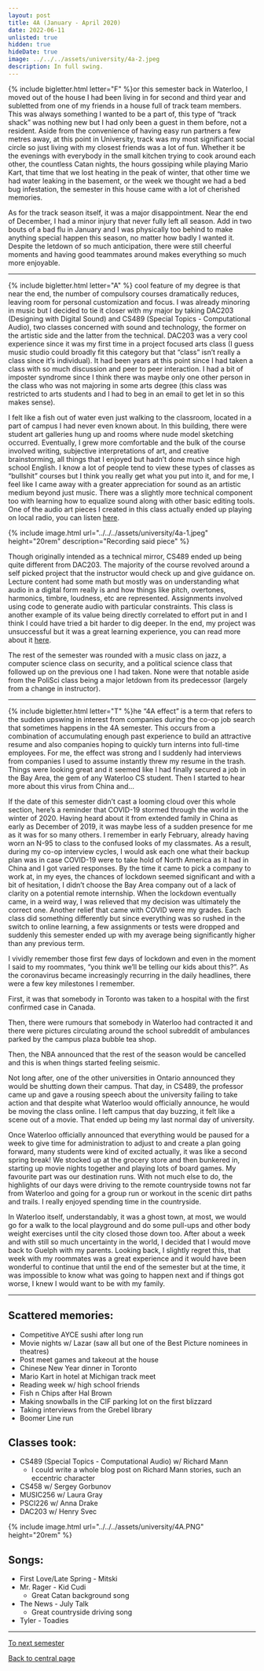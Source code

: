 ```yaml
---
layout: post
title: 4A (January - April 2020)
date: 2022-06-11
unlisted: true
hidden: true
hideDate: true
image: ../../../assets/university/4a-2.jpeg
description: In full swing.
---
```

{% include bigletter.html letter="F" %}or this semester back in Waterloo, I moved out of the house I had been living in for second and third year and subletted from one of my friends in a house full of track team members. This was always something I wanted to be a part of, this type of “track shack” was nothing new but I had only been a guest in them before, not a resident. Aside from the convenience of having easy run partners a few metres away, at this point in University, track was my most significant social circle so just living with my closest friends was a lot of fun. Whether it be the evenings with everybody in the small kitchen trying to cook around each other, the countless Catan nights, the hours gossiping while playing Mario Kart, that time that we lost heating in the peak of winter, that other time we had water leaking in the basement, or the week we thought we had a bed bug infestation, the semester in this house came with a lot of cherished memories.

As for the track season itself, it was a major disappointment. Near the end of December, I had a minor injury that never fully left all season. Add in two bouts of a bad flu in January and I was physically too behind to make anything special happen this season, no matter how badly I wanted it. Despite the letdown of so much anticipation, there were still cheerful moments and having good teammates around makes everything so much more enjoyable.

---

{% include bigletter.html letter="A" %} cool feature of my degree is that near the end, the number of compulsory courses dramatically reduces, leaving room for personal customization and focus. I was already minoring in music but I decided to tie it closer with my major by taking DAC203 (Designing with Digital Sound) and CS489 (Special Topics - Computational Audio), two classes concerned with sound and technology, the former on the artistic side and the latter from the technical. DAC203 was a very cool experience since it was my first time in a project focused arts class (I guess music studio could broadly fit this category but that “class” isn’t really a class since it’s individual). It had been years at this point since I had taken a class with so much discussion and peer to peer interaction. I had a bit of imposter syndrome since I think there was maybe only one other person in the class who was not majoring in some arts degree (this class was restricted to arts students and I had to beg in an email to get let in so this makes sense).

I felt like a fish out of water even just walking to the classroom, located in a part of campus I had never even known about. In this building, there were student art galleries hung up and rooms where nude model sketching occurred. Eventually, I grew more comfortable and the bulk of the course involved writing, subjective interpretations of art, and creative brainstorming, all things that I enjoyed but hadn’t done much since high school English. I know a lot of people tend to view these types of classes as “bullshit” courses but I think you really get what you put into it, and for me, I feel like I came away with a greater appreciation for sound as an artistic medium beyond just music. There was a slightly more technical component too with learning how to equalize sound along with other basic editing tools. One of the audio art pieces I created in this class actually ended up playing on local radio, you can listen [here](https://nick-xie.github.io/blog/2020/03/28/In-the-midst-of-pandemic.html).

{% include image.html url="../../../assets/university/4a-1.jpeg" height="20rem" description="Recording said piece" %}

Though originally intended as a technical mirror, CS489 ended up being quite different from DAC203. The majority of the course revolved around a self picked project that the instructor would check up and give guidance on. Lecture content had some math but mostly was on understanding what audio in a digital form really is and how things like pitch, overtones, harmonics, timbre, loudness, etc are represented. Assignments involved using code to generate audio with particular constraints. This class is another example of its value being directly correlated to effort put in and I think I could have tried a bit harder to dig deeper. In the end, my project was unsuccessful but it was a great learning experience, you can read more about it [here](https://nick-xie.github.io/blog/2020/04/02/Living-Synthesis.html).

The rest of the semester was rounded with a music class on jazz, a computer science class on security, and a political science class that followed up on the previous one I had taken. None were that notable aside from the PoliSci class being a major letdown from its predecessor (largely from a change in instructor).

---

{% include bigletter.html letter="T" %}he “4A effect” is a term that refers to the sudden upswing in interest from companies during the co-op job search that sometimes happens in the 4A semester. This occurs from a combination of accumulating enough past experience to build an attractive resume and also companies hoping to quickly turn interns into full-time employees. For me, the effect was strong and I suddenly had interviews from companies I used to assume instantly threw my resume in the trash. Things were looking great and it seemed like I had finally secured a job in the Bay Area, the gem of any Waterloo CS student. Then I started to hear more about this virus from China and…

If the date of this semester didn’t cast a looming cloud over this whole section, here’s a reminder that COVID-19 stormed through the world in the winter of 2020. Having heard about it from extended family in China as early as December of 2019, it was maybe less of a sudden presence for me as it was for so many others. I remember in early February, already having worn an N-95 to class to the confused looks of my classmates. As a result, during my co-op interview cycles, I would ask each one what their backup plan was in case COVID-19 were to take hold of North America as it had in China and I got varied responses. By the time it came to pick a company to work at, in my eyes, the chances of lockdown seemed significant and with a bit of hesitation, I didn’t choose the Bay Area company out of a lack of clarity on a potential remote internship. When the lockdown eventually came, in a weird way, I was relieved that my decision was ultimately the correct one. Another relief that came with COVID were my grades. Each class did something differently but since everything was so rushed in the switch to online learning, a few assignments or tests were dropped and suddenly this semester ended up with my average being significantly higher than any previous term.

I vividly remember those first few days of lockdown and even in the moment I said to my roommates, “you think we’ll be telling our kids about this?”. As the coronavirus became increasingly recurring in the daily headlines, there were a few key milestones I remember.

First, it was that somebody in Toronto was taken to a hospital with the first confirmed case in Canada.

Then, there were rumours that somebody in Waterloo had contracted it and there were pictures circulating around the school subreddit of ambulances parked by the campus plaza bubble tea shop.

Then, the NBA announced that the rest of the season would be cancelled and this is when things started feeling seismic.

Not long after, one of the other universities in Ontario announced they would be shutting down their campus. That day, in CS489, the professor came up and gave a rousing speech about the university failing to take action and that despite what Waterloo would officially announce, he would be moving the class online. I left campus that day buzzing, it felt like a scene out of a movie. That ended up being my last normal day of university.

Once Waterloo officially announced that everything would be paused for a week to give time for administration to adjust to and create a plan going forward, many students were kind of excited actually, it was like a second spring break! We stocked up at the grocery store and then bunkered in, starting up movie nights together and playing lots of board games. My favourite part was our destination runs. With not much else to do, the highlights of our days were driving to the remote countryside towns not far from Waterloo and going for a group run or workout in the scenic dirt paths and trails. I really enjoyed spending time in the countryside.

In Waterloo itself, understandably, it was a ghost town, at most, we would go for a walk to the local playground and do some pull-ups and other body weight exercises until the city closed those down too. After about a week and with still so much uncertainty in the world, I decided that I would move back to Guelph with my parents. Looking back, I slightly regret this, that week with my roommates was a great experience and it would have been wonderful to continue that until the end of the semester but at the time, it was impossible to know what was going to happen next and if things got worse, I knew I would want to be with my family.

---

## Scattered memories:
* Competitive AYCE sushi after long run
* Movie nights w/ Lazar (saw all but one of the Best Picture nominees in theatres)
* Post meet games and takeout at the house
* Chinese New Year dinner in Toronto
* Mario Kart in hotel at Michigan track meet
* Reading week w/ high school friends
* Fish n Chips after Hal Brown
* Making snowballs in the CIF parking lot on the first blizzard
* Taking interviews from the Grebel library
* Boomer Line run

## Classes took:
* CS489 (Special Topics - Computational Audio) w/ Richard Mann
    * I could write a whole blog post on Richard Mann stories, such an eccentric character
* CS458 w/ Sergey Gorbunov
* MUSIC256 w/ Laura Gray
* PSCI226 w/ Anna Drake
* DAC203 w/ Henry Svec

{% include image.html url="../../../assets/university/4A.PNG" height="20rem" %}

## Songs:
* First Love/Late Spring - Mitski
* Mr. Rager - Kid Cudi
    * Great Catan background song
* The News - July Talk
    * Great countryside driving song
* Tyler - Toadies

---

[To next semester](https://nick-xie.github.io/blog/2022/06/11/coop5.html)

[Back to central page](https://nick-xie.github.io/blog/2022/06/11/this-was-university.html)

